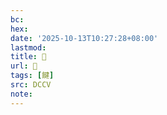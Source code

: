 ```yaml
---
bc:
hex:
date: '2025-10-13T10:27:28+08:00'
lastmod:
title: 􅍁
url: 􅍁
tags: [䭈]
src: DCCV
note:
---
```

